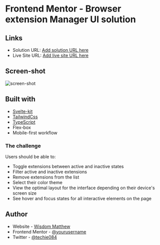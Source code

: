 # Frontend Mentor - Browser extension Manager UI solution

## Links

- Solution URL: [Add solution URL here](https://techie08.vercel.app/project)
- Live Site URL: [Add live site URL here](https://your-live-site-url.com)

## Screen-shot

![screen-shot](./preview.jpg)

## Built with

- [Svelte-kit](https://svelte.dev)
- [TailwindCss](https://tailwindcss.com)
- [TypeScript](https://typescriptlang.org)
- Flex-box
- Mobile-first workflow

### The challenge

Users should be able to:

- Toggle extensions between active and inactive states
- Filter active and inactive extensions
- Remove extensions from the list
- Select their color theme
- View the optimal layout for the interface depending on their device's screen size
- See hover and focus states for all interactive elements on the page

## Author

- Website - [Wisdom Matthew](https://techie08.vercel.app)
- Frontend Mentor - [@yourusername](https://www.frontendmentor.io/profile/yourusername)
- Twitter - [@techie084](https://www.twitter.com/techie084)
